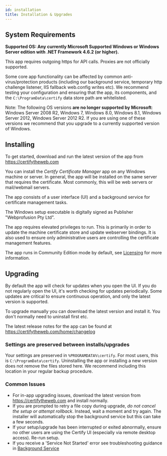 ```yaml
---
id: installation
title: Installation & Upgrades
---
```


## System Requirements

**Supported OS: Any currently Microsoft Supported Windows or Windows Server edition with .NET Framework 4.6.2 (or higher).**

This app requires outgoing https for API calls. Proxies are not officially supported. 

Some core app functionality can be affected by common anti-virus/protection products (including our background service, temporary http challenge listener, IIS fallback web.config writes etc). We recommend testing your configuration and ensuring that the app, its components, and the `C:\ProgramData\certify` data store path are whitelisted.

Note: The following OS versions **are no longer supported by Microsoft**: Windows Server 2008 R2, Windows 7, Windows 8.0, Windows 8.1, Windows Server 2012, Windows Server 2012 R2. If you are using one of these versions we recommend that you upgrade to a currently supported version of Windows.

## Installing

To get started, download and run the latest version of the app from https://certifytheweb.com 

You can install the *Certify Certificate Manager* app on any Windows machine or server. In general, the app will be installed on the same server that requires the certificate. Most commonly, this will be web servers or mail/webmail servers.

The app consists of a user interface (UI) and a background service for certificate management tasks.

The Windows setup executable is digitally signed as Publisher "Webprofusion Pty Ltd".

The app requires elevated privileges to run. This is primarily in order to update the machine certificate store and update webserver bindings. It is also used to ensure only administrative users are controlling the certificate management features.

The app runs in Community Edition mode by default, see [Licensing](licensing.md) for more information.

## Upgrading

By default the app will check for updates when you open the UI. If you do not regularly open the UI, it's worth checking for updates periodically. Some updates are critical to ensure continuous operation, and only the latest version is supported.

To upgrade manually you can download the latest version and install it. You don't normally need to uninstall first etc.

The latest release notes for the app can be found at https://certifytheweb.com/home/changelog

### Settings are preserved between installs/upgrades
Your settings are preserved in `%PROGRAMDATA%\certify`. For most users, this is `C:\ProgramData\certify`. Uninstalling the app or installing a new version does not remove the files stored here. We recommend including this location in your regular backup procedure.

### Common Issues
- For in-app upgrading issues, download the latest version from https://certifytheweb.com and install normally.
- If you are prompted to retry a file copy during upgrade, *do not cancel the setup or attempt rollback*. Instead, wait a moment and try again. The installer will automatically stop the background service but this can take a few seconds.
- If your setup/upgrade has been interrupted or exited abnormally, ensure no other users are using the Certify UI (especially via remote desktop access). Re-run setup.
- If you receive a 'Service Not Started' error see troubleshooting guidance in [Background Service](../backgroundservice.md)
